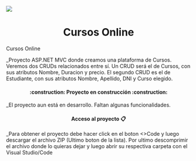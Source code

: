 
![](https://github.com/Sofidiazb/Parcial-1---Herramientas-de-Programacion/assets/94146059/aa7f1105-a7cf-468b-bed3-9458f2cc74dd)

<h1 align="center">
Cursos Online
</h1>
Cursos Online

_Proyecto ASP.NET MVC donde creamos una plataforma de Cursos. Veremos dos CRUDs relacionados entre sí.
Un CRUD será el de Cursos, con sus atributos Nombre, Duracion y precio.
El segundo CRUD es el de Estudiante, con sus atributos Nombre, Apellido, DNI y Curso elegido.

<h4 align="center">
:construction: Proyecto en construcción :construction:
</h4>

_El proyecto aun está en desarrollo. Faltan algunas funcionalidades.


<h4 align="center">
Acceso al proyecto 📋
</h4> 

_Para obtener el proyecto debe hacer click en el boton <>Code y luego descargar el archivo ZIP (Ultimo boton de la lista).
Por ultimo descomprimir el archivo donde lo quieras dejar y luego abrir su respectiva carpeta con el Visual Studio/Code
